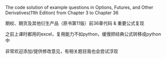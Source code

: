 The code solution of example questions in Options, Futures, and Other Derivatives(11th Edition) from Chapter 3 to Chapter 36

期权、期货及其他衍生产品（原书第11版）前36章代码 & 重要公式复现

之前上课时都用的excel，复用能力不如python，缓慢把经典公式转移成python中

非常欢迎添加/提供修改意见，有相关题目我也会尝试浮现

